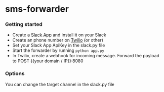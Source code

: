# sms-forwarder

### Getting started
* Create a [Slack App](https://api.slack.com/slack-apps) and install it on your Slack
* Create an phone number on [Twilio](https://www.twilio.com/) (or other)
* Set your Slack App ApiKey in the slack.py file
* Start the forwarder by running `python app.py`
* In Twilio, create a webhook for incoming message. Forward the payload to POST {{your domain / IP}}:8080

### Options
You can change the target channel in the slack.py file
